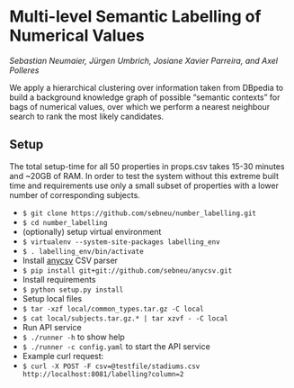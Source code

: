 # Multi-level Semantic Labelling of Numerical Values
*Sebastian Neumaier, Jürgen Umbrich, Josiane Xavier Parreira, and Axel Polleres*

We apply a hierarchical clustering over information taken from DBpedia to build a background knowledge graph of possible “semantic contexts” for bags of numerical values, over which we perform a nearest neighbour search to rank the most likely candidates.

## Setup
The total setup-time for all 50 properties in props.csv takes 15-30 minutes and ~20GB of RAM.
In order to test the system without this extreme built time and requirements use only a small subset of properties with a lower number of corresponding subjects.

* `$ git clone https://github.com/sebneu/number_labelling.git`
* `$ cd number_labelling`
* (optionally) setup virtual environment
* `$ virtualenv --system-site-packages labelling_env`
* `$ . labelling_env/bin/activate`
* Install [anycsv](https://github.com/sebneu/anycsv) CSV parser
* `$ pip install git+git://github.com/sebneu/anycsv.git`
* Install requirements 
* `$ python setup.py install`
* Setup local files
* `$ tar -xzf local/common_types.tar.gz -C local`
* `$ cat local/subjects.tar.gz.* | tar xzvf - -C local`
* Run API service
* `$ ./runner -h`  to show help
* `$ ./runner -c config.yaml`  to start the API service
* Example curl request:
* `$ curl -X POST -F csv=@testfile/stadiums.csv http://localhost:8081/labelling?column=2`
